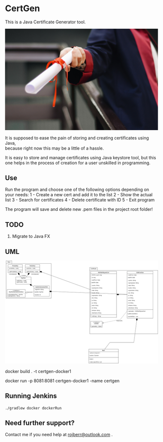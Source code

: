 # CertGen

This is a Java Certificate Generator tool.  

![Photo by Ekrulila from Pexels](pexels-certificate-2292837.jpg)

It is supposed to ease the pain of storing and creating certificates using Java,  
because right now this may be a little of a hassle.

It is easy to store and manage certificates using Java keystore tool, but this one helps
in the process of creation for a user unskilled in programming.

## Use

Run the program and choose one of the following options depending on your needs:
1 - Create a new cert and add it to the list
2 - Show the actual list
3 - Search for certificates
4 - Delete certificate with ID
5 - Exit program

The program will save and delete new .pem files in the project root folder!

## TODO
1) Migrate to Java FX

## UML

![UML graph by rojberr](UML.jpg)



docker build . -t certgen-docker1

docker run -p 8081:8081 certgen-docker1 -name certgen


## Running Jenkins

`./gradlew docker dockerRun`

## Need further support?
Contact me if you need help at rojberr@outlook.com .